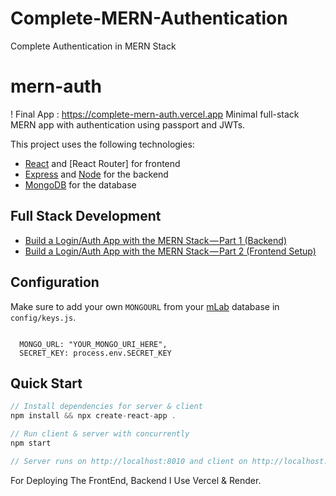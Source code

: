 # Complete-MERN-Authentication
Complete Authentication in MERN Stack
# mern-auth

! Final App : https://complete-mern-auth.vercel.app
Minimal full-stack MERN app with authentication using passport and JWTs.

This project uses the following technologies:

- [React](https://reactjs.org) and [React Router] for frontend
- [Express](http://expressjs.com/) and [Node](https://nodejs.org/en/) for the backend
- [MongoDB](https://www.mongodb.com/) for the database

## Full Stack Development

- [Build a Login/Auth App with the MERN Stack — Part 1 (Backend)](https://complete-mern-authentication.onrender.com)
- [Build a Login/Auth App with the MERN Stack — Part 2 (Frontend Setup)](https://complete-mern-auth.vercel.app/)


## Configuration

Make sure to add your own `MONGOURL` from your [mLab](http://mlab.com) database in `config/keys.js`.

```env file

  MONGO_URL: "YOUR_MONGO_URI_HERE",
  SECRET_KEY: process.env.SECRET_KEY

```

## Quick Start

```javascript
// Install dependencies for server & client
npm install && npx create-react-app .

// Run client & server with concurrently
npm start

// Server runs on http://localhost:8010 and client on http://localhost:3000
```

For Deploying The FrontEnd, Backend I Use Vercel & Render.
